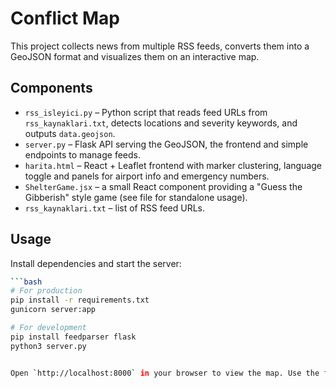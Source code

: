 # Conflict Map

This project collects news from multiple RSS feeds, converts them into a GeoJSON format and visualizes them on an interactive map.

## Components

- `rss_isleyici.py` – Python script that reads feed URLs from `rss_kaynaklari.txt`, detects locations and severity keywords, and outputs `data.geojson`.
- `server.py` – Flask API serving the GeoJSON, the frontend and simple endpoints to manage feeds.
- `harita.html` – React + Leaflet frontend with marker clustering, language toggle and panels for airport info and emergency numbers.
- `ShelterGame.jsx` – a small React component providing a "Guess the Gibberish" style game (see file for standalone usage).
- `rss_kaynaklari.txt` – list of RSS feed URLs.

## Usage

Install dependencies and start the server:

```bash
```bash
# For production
pip install -r requirements.txt
gunicorn server:app

# For development
pip install feedparser flask
python3 server.py


Open `http://localhost:8000` in your browser to view the map. Use the floating panels to manage RSS feeds and refresh data.
